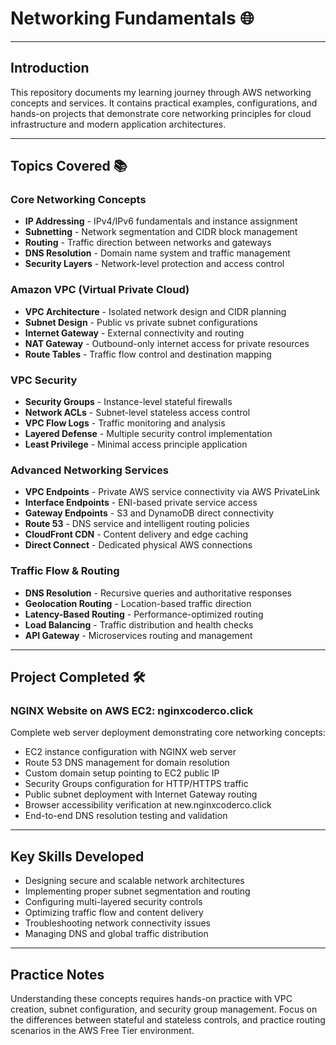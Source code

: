 # Networking Fundamentals 🌐

---

## Introduction

This repository documents my learning journey through AWS networking concepts and services. It contains practical examples, configurations, and hands-on projects that demonstrate core networking principles for cloud infrastructure and modern application architectures.

---

## Topics Covered 📚

### Core Networking Concepts
- **IP Addressing** - IPv4/IPv6 fundamentals and instance assignment
- **Subnetting** - Network segmentation and CIDR block management
- **Routing** - Traffic direction between networks and gateways
- **DNS Resolution** - Domain name system and traffic management
- **Security Layers** - Network-level protection and access control

### Amazon VPC (Virtual Private Cloud)
- **VPC Architecture** - Isolated network design and CIDR planning
- **Subnet Design** - Public vs private subnet configurations
- **Internet Gateway** - External connectivity and routing
- **NAT Gateway** - Outbound-only internet access for private resources
- **Route Tables** - Traffic flow control and destination mapping

### VPC Security
- **Security Groups** - Instance-level stateful firewalls
- **Network ACLs** - Subnet-level stateless access control
- **VPC Flow Logs** - Traffic monitoring and analysis
- **Layered Defense** - Multiple security control implementation
- **Least Privilege** - Minimal access principle application

### Advanced Networking Services
- **VPC Endpoints** - Private AWS service connectivity via AWS PrivateLink
- **Interface Endpoints** - ENI-based private service access
- **Gateway Endpoints** - S3 and DynamoDB direct connectivity
- **Route 53** - DNS service and intelligent routing policies
- **CloudFront CDN** - Content delivery and edge caching
- **Direct Connect** - Dedicated physical AWS connections

### Traffic Flow & Routing
- **DNS Resolution** - Recursive queries and authoritative responses
- **Geolocation Routing** - Location-based traffic direction
- **Latency-Based Routing** - Performance-optimized routing
- **Load Balancing** - Traffic distribution and health checks
- **API Gateway** - Microservices routing and management

---

## Project Completed 🛠️

### NGINX Website on AWS EC2: nginxcoderco.click
Complete web server deployment demonstrating core networking concepts:
- EC2 instance configuration with NGINX web server
- Route 53 DNS management for domain resolution
- Custom domain setup pointing to EC2 public IP
- Security Groups configuration for HTTP/HTTPS traffic
- Public subnet deployment with Internet Gateway routing
- Browser accessibility verification at new.nginxcoderco.click
- End-to-end DNS resolution testing and validation

---

## Key Skills Developed

- Designing secure and scalable network architectures
- Implementing proper subnet segmentation and routing
- Configuring multi-layered security controls
- Optimizing traffic flow and content delivery
- Troubleshooting network connectivity issues
- Managing DNS and global traffic distribution

---

## Practice Notes

Understanding these concepts requires hands-on practice with VPC creation, subnet configuration, and security group management. Focus on the differences between stateful and stateless controls, and practice routing scenarios in the AWS Free Tier environment.